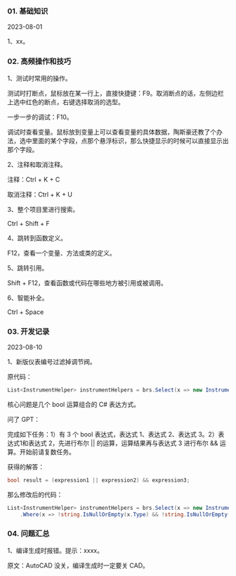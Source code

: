 ### 01. 基础知识

2023-08-01

1、xx。

### 02. 高频操作和技巧

1、测试时常用的操作。

测试时打断点，鼠标放在某一行上，直接快捷键：F9。取消断点的话，左侧边栏上选中红色的断点，右键选择取消的选型。

一步一步的调试：F10。

调试时查看变量。鼠标放到变量上可以查看变量的具体数据，陶斯豪还教了个办法，选中里面的某个字段，点那个悬浮标识，那么快捷显示的时候可以直接显示出那个字段。

2、注释和取消注释。

注释：Ctrl + K + C

取消注释：Ctrl + K + U

3、整个项目里进行搜索。

Ctrl + Shift + F

4、跳转到函数定义。

F12，查看一个变量、方法或类的定义。

5、跳转引用。

Shift + F12，查看函数或代码在哪些地方被引用或被调用。

6、智能补全。

Ctrl + Space

### 03. 开发记录

2023-08-10

1、新版仪表编号过滤掉调节阀。

原代码：

```cs
List<InstrumentHelper> instrumentHelpers = brs.Select(x => new InstrumentHelper(utils, x)).Where(x => !string.IsNullOrEmpty(x.Type) && !string.IsNullOrEmpty(x.Function)).ToList();
```

核心问题是几个 bool 运算组合的 C# 表达方式。

问了 GPT：

完成如下任务：1）有 3 个 bool 表达式，表达式 1、表达式 2、表达式 3。2）表达式1和表达式 2，先进行布尔 || 的运算，运算结果再与表达式 3 进行布尔 && 运算。开始前请复数任务。

获得的解答：

```cs
bool result = (expression1 || expression2) && expression3;
```

那么修改后的代码：

```cs
List<InstrumentHelper> instrumentHelpers = brs.Select(x => new InstrumentHelper(utils, x))
    .Where(x => !string.IsNullOrEmpty(x.Type) && !string.IsNullOrEmpty(x.Function) && (!x.function.Contains("V") || x.function == "XV" || x.function == "PCV")).ToList();
```

### 04. 问题汇总

1、编译生成时报错。提示：xxxx。

原文：AutoCAD 没关，编译生成时一定要关 CAD。
